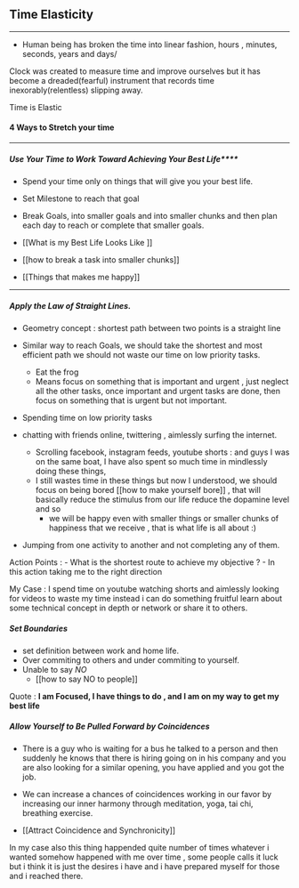 ## Time Elasticity 
---
- Human being has broken the time into linear fashion, hours , minutes, seconds, years and days/

Clock was created to measure time and improve ourselves but it has become a dreaded(fearful)  instrument that records time inexorably(relentless) slipping away. 

Time is Elastic

#### 4 Ways to Stretch your time
---
##### Use Your Time to Work Toward Achieving Your Best Life****
-  Spend your time only on things that will give you your best life.
-  Set Milestone to reach that goal
-  Break Goals, into smaller goals and into smaller chunks and then plan each day to reach or complete that smaller goals.

- [[What is my Best Life Looks Like ]]
- [[how to break a task into smaller chunks]]
- [[Things that makes me happy]]
---

##### Apply the Law of Straight Lines.
- Geometry concept : shortest path between two points is a straight line
- Similar way to reach Goals, we should take the shortest and most efficient path we should not waste our time on low priority tasks. 
	- Eat the frog
	- Means focus on something that is important and urgent , just neglect all the other tasks, once important and urgent tasks are done, then focus on something that is urgent but not important.

- Spending time on low priority tasks
- chatting with friends online, twittering , aimlessly surfing the internet.
	- Scrolling facebook, instagram feeds, youtube shorts : and guys I was on the same boat, I have also spent so much time in mindlessly doing these things, 
	- I still wastes time in these things but now I understood, we should focus on being bored [[how to make yourself bore]] , that will basically reduce the stimulus from our life reduce the dopamine level and so
		- we will be happy even with smaller things or smaller chunks of happiness that we receive , that is what life is all about :) 
- Jumping from one activity to another and not completing any of them.

Action Points :
	- What is the shortest route to achieve my objective ?
	- In this action taking me to the right direction
	
My Case : I spend time on youtube watching shorts and aimlessly looking for videos to waste my time instead i can do something fruitful learn about some technical concept in depth or network or share it to others.


##### Set Boundaries
- set definition between work and home life.
- Over commiting to others and under commiting to yourself.
- Unable to say *NO*
	-	[[how to say NO to people]]

Quote : **I am Focused, I have things to do , and I am on my way to get my best life**


##### Allow Yourself to Be Pulled Forward by Coincidences
- There is a guy who is waiting for a bus he talked to a person and then suddenly he knows that there is hiring going on in his company and you are also looking for a similar opening, you have applied and you got the job.

- We can increase a chances of coincidences working in our favor by increasing our inner harmony through meditation, yoga, tai chi, breathing exercise.

-  [[Attract Coincidence and Synchronicity]]

In my case also this thing happended quite number of times whatever i wanted somehow happened with me over time , some people calls it luck but i think it is just the desires i have and i have prepared myself for those and i reached there.


